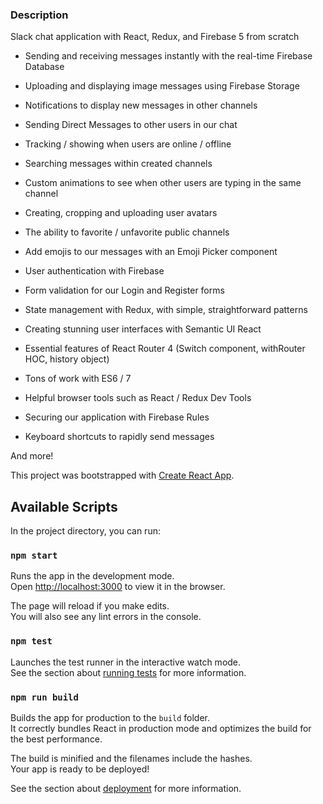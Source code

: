 
### Description

Slack chat application with React, Redux, and Firebase 5 from scratch

- Sending and receiving messages instantly with the real-time Firebase Database

- Uploading and displaying image messages using Firebase Storage

- Notifications to display new messages in other channels

- Sending Direct Messages to other users in our chat

- Tracking / showing when users are online / offline

- Searching messages within created channels

- Custom animations to see when other users are typing in the same channel

- Creating, cropping and uploading user avatars

- The ability to favorite / unfavorite public channels

- Add emojis to our messages with an Emoji Picker component

- User authentication with Firebase

- Form validation for our Login and Register forms

- State management with Redux, with simple, straightforward patterns

- Creating stunning user interfaces with Semantic UI React

- Essential features of React Router 4 (Switch component, withRouter HOC, history object)

- Tons of work with ES6 / 7

- Helpful browser tools such as React / Redux Dev Tools

- Securing our application with Firebase Rules

- Keyboard shortcuts to rapidly send messages

And more!

This project was bootstrapped with [Create React App](https://github.com/facebook/create-react-app).

## Available Scripts

In the project directory, you can run:

### `npm start`

Runs the app in the development mode.<br />
Open [http://localhost:3000](http://localhost:3000) to view it in the browser.

The page will reload if you make edits.<br />
You will also see any lint errors in the console.

### `npm test`

Launches the test runner in the interactive watch mode.<br />
See the section about [running tests](https://facebook.github.io/create-react-app/docs/running-tests) for more information.

### `npm run build`

Builds the app for production to the `build` folder.<br />
It correctly bundles React in production mode and optimizes the build for the best performance.

The build is minified and the filenames include the hashes.<br />
Your app is ready to be deployed!

See the section about [deployment](https://facebook.github.io/create-react-app/docs/deployment) for more information.
